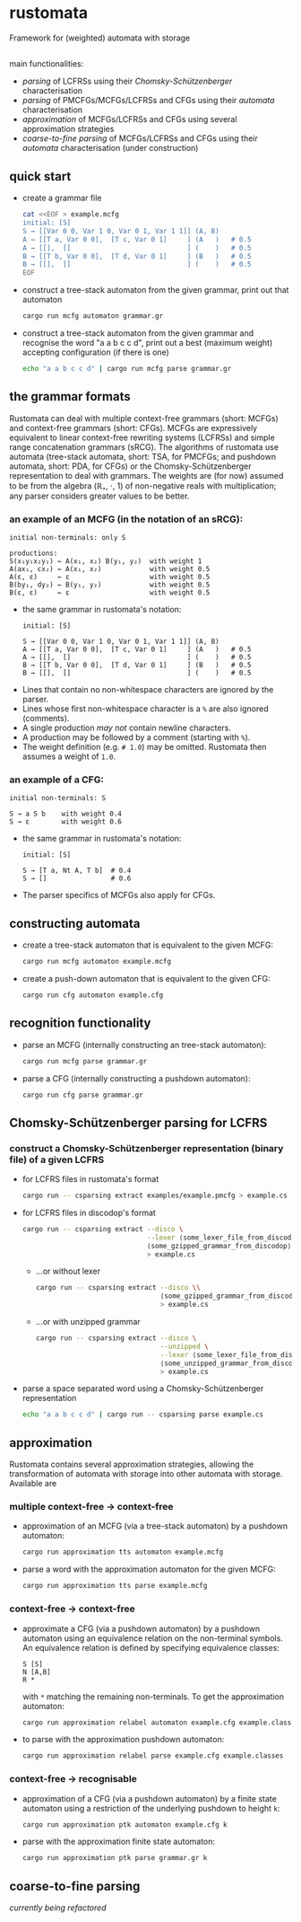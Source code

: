 # rustomata

Framework for (weighted) automata with storage


##
main functionalities:
* *parsing* of LCFRSs using their *Chomsky-Schützenberger* characterisation
* *parsing* of PMCFGs/MCFGs/LCFRSs and CFGs using their *automata* characterisation
* *approximation* of MCFGs/LCFRSs and CFGs using several approximation strategies
* *coarse-to-fine parsing* of MCFGs/LCFRSs and CFGs using their *automata* characterisation (under construction)

## quick start
* create a grammar file
  ```bash
  cat <<EOF > example.mcfg
  initial: [S]
  S → [[Var 0 0, Var 1 0, Var 0 1, Var 1 1]] (A, B)
  A → [[T a, Var 0 0],  [T c, Var 0 1]     ] (A   )   # 0.5
  A → [[],  []                             ] (    )   # 0.5
  B → [[T b, Var 0 0],  [T d, Var 0 1]     ] (B   )   # 0.5
  B → [[],  []                             ] (    )   # 0.5
  EOF
  ```
* construct a tree-stack automaton from the given grammar, print out that automaton
  ```bash
  cargo run mcfg automaton grammar.gr
  ```
* construct a tree-stack automaton from the given grammar and recognise the word "a a b c c d", print out a best (maximum weight) accepting configuration (if there is one)
  ```bash
  echo "a a b c c d" | cargo run mcfg parse grammar.gr
  ```


## the grammar formats

Rustomata can deal with multiple context-free grammars (short: MCFGs) and context-free grammars (short: CFGs).
MCFGs are expressively equivalent to linear context-free rewriting systems (LCFRSs) and simple range concatenation grammars (sRCG).
The algorithms of rustomata use automata (tree-stack automata, short: TSA, for PMCFGs; and pushdown automata, short: PDA, for CFGs) or the Chomsky-Schützenberger representation to deal with grammars.
The weights are (for now) assumed to be from the algebra (ℝ₊, ⋅, 1) of non-negative reals with multiplication; any parser considers greater values to be better.

### an example of an MCFG (in the notation of an sRCG):

```
initial non-terminals: only S

productions:
S(x₁y₁x₂y₂) ← A(x₁, x₂) B(y₁, y₂)  with weight 1
A(ax₁, cx₂) ← A(x₁, x₂)            with weight 0.5
A(ε, ε)     ← ε                    with weight 0.5
B(by₁, dy₂) ← B(y₁, y₂)            with weight 0.5
B(ε, ε)     ← ε                    with weight 0.5
```

* the same grammar in rustomata's notation:
  ```
  initial: [S]
  
  S → [[Var 0 0, Var 1 0, Var 0 1, Var 1 1]] (A, B)
  A → [[T a, Var 0 0],  [T c, Var 0 1]     ] (A   )   # 0.5
  A → [[],  []                             ] (    )   # 0.5
  B → [[T b, Var 0 0],  [T d, Var 0 1]     ] (B   )   # 0.5
  B → [[],  []                             ] (    )   # 0.5
  ```
* Lines that contain no non-whitespace characters are ignored by the parser.
* Lines whose first non-whitespace character is a `%` are also ignored (comments).
* A single production *may not* contain newline characters.
* A production may be followed by a comment (starting with `%`).
* The weight definition (e.g. `# 1.0`) may be omitted.  Rustomata then assumes a weight of `1.0`.

### an example of a CFG:
```
initial non-terminals: S

S → a S b    with weight 0.4
S → ε        with weight 0.6
```

* the same grammar in rustomata's notation:
  ```
  initial: [S]
  
  S → [T a, Nt A, T b]  # 0.4
  S → []                # 0.6
  ```
* The parser specifics of MCFGs also apply for CFGs.

## constructing automata

* create a tree-stack automaton that is equivalent to the given MCFG:
  ```bash
  cargo run mcfg automaton example.mcfg
  ```
* create a push-down automaton that is equivalent to the given CFG:
  ```bash
  cargo run cfg automaton example.cfg
  ```

## recognition functionality

* parse an MCFG (internally constructing an tree-stack automaton):
  ```bash
  cargo run mcfg parse grammar.gr
  ```

* parse a CFG (internally constructing a pushdown automaton):
  ```bash
  cargo run cfg parse grammar.gr
  ```

## Chomsky-Schützenberger parsing for LCFRS

### construct a Chomsky-Schützenberger representation (binary file) of a given LCFRS
* for LCFRS files in rustomata's format
  ```bash
  cargo run -- csparsing extract examples/example.pmcfg > example.cs
  ```

* for LCFRS files in discodop's format
  ```bash
  cargo run -- csparsing extract --disco \
                                 --lexer ⟨some_lexer_file_from_discodop⟩ \
                                 ⟨some_gzipped_grammar_from_discodop⟩ \
                                 > example.cs
  ```
  * …or without lexer
    ```bash
    cargo run -- csparsing extract --disco \\
                                   ⟨some_gzipped_grammar_from_discodop⟩ \
                                   > example.cs
    ```
  
  * …or with unzipped grammar
    ```bash
    cargo run -- csparsing extract --disco \
                                   --unzipped \
                                   --lexer ⟨some_lexer_file_from_discodop⟩ \
                                   ⟨some_unzipped_grammar_from_discodop⟩ \
                                   > example.cs
    ```
  
* parse a space separated word using a Chomsky-Schützenberger representation
  ```bash
  echo "a a b c c d" | cargo run -- csparsing parse example.cs
  ```

## approximation

Rustomata contains several approximation strategies, allowing the transformation of automata with storage into other automata with storage. Available are

### multiple context-free → context-free
* approximation of an MCFG (via a tree-stack automaton) by a pushdown automaton:
  ```bash
  cargo run approximation tts automaton example.mcfg
  ```
* parse a word with the approximation automaton for the given MCFG:
  ```bash
  cargo run approximation tts parse example.mcfg
  ```
  
### context-free → context-free
* approximate a CFG (via a pushdown automaton) by a pushdown automaton using an equivalence relation on the non-terminal symbols.  An equivalence relation is defined by specifying equivalence classes:
  ```
  S [S]
  N [A,B]
  R *
  ```
  with `*` matching the remaining non-terminals.
  To get the approximation automaton:
  ```bash
  cargo run approximation relabel automaton example.cfg example.classes
  ```
* to parse with the approximation pushdown automaton:
  ```bash
  cargo run approximation relabel parse example.cfg example.classes
  ```

### context-free → recognisable
* approximation of a CFG (via a pushdown automaton) by a finite state automaton using a restriction of the underlying pushdown to height `k`:
  ```bash
  cargo run approximation ptk automaton example.cfg k
  ```
* parse with the approximation finite state automaton:
  ```bash
  cargo run approximation ptk parse grammar.gr k
  ```


## coarse-to-fine parsing

*currently being refactored*
